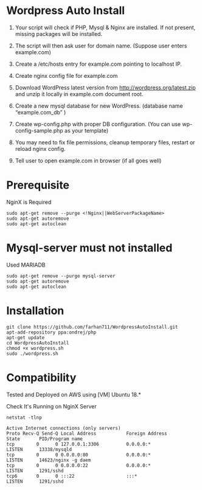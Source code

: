 # Wordpress Auto Install

1) Your script will check if PHP, Mysql & Nginx are installed. If not present, missing packages will be installed.

2) The script will then ask user for domain name. (Suppose user enters example.com)

3) Create a /etc/hosts entry for example.com pointing to localhost IP.

4) Create nginx config file for example.com

5) Download WordPress latest version from http://wordpress.org/latest.zip and unzip it locally in example.com document root.

6) Create a new mysql database for new WordPress. (database name “example.com_db” )

7) Create wp-config.php with proper DB configuration. (You can use wp-config-sample.php as your template)

8) You may need to fix file permissions, cleanup temporary files, restart or reload nginx config.

9) Tell user to open example.com in browser (if all goes well)


# Prerequisite

NginX is Required 
```
sudo apt-get remove --purge <!Nginx||WebServerPackageName>
sudo apt-get autoremove
sudo apt-get autoclean
```
# Mysql-server must not installed 

Used MARIADB
```
sudo apt-get remove --purge mysql-server 
sudo apt-get autoremove
sudo apt-get autoclean
```

# Installation 
```
git clone https://github.com/farhan711/WordpressAutoInstall.git
apt-add-repository ppa:ondrej/php
apt-get update
cd WordpressAutoInstall
chmod +x wordpress.sh
sudo ./wordpress.sh
```

# Compatibility
Tested and Deployed on AWS using [VM] Ubuntu 18.*



Check It's Running on NginX Server 

```netstat -tlnp```
```
Active Internet connections (only servers)
Proto Recv-Q Send-Q Local Address           Foreign Address         State       PID/Program name
tcp        0      0 127.0.0.1:3306          0.0.0.0:*               LISTEN      13338/mysqld
tcp        0      0 0.0.0.0:80              0.0.0.0:*               LISTEN      14623/nginx -g daem
tcp        0      0 0.0.0.0:22              0.0.0.0:*               LISTEN      1291/sshd
tcp6       0      0 :::22                   :::*                    LISTEN      1291/sshd

```
